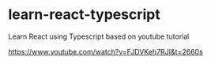 # learn-react-typescript
Learn React using Typescript based on youtube tutorial 

https://www.youtube.com/watch?v=FJDVKeh7RJI&t=2660s
